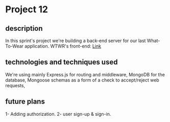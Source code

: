 # Project 12

## description

In this sprint's project we're building a back-end server for our last What-To-Wear application.
WTWR's front-end: [Link](https://blackthorn11.github.io/se_project_react)

## technologies and techniques used

We're using mainly Express.js for routing and middleware, MongoDB for the database, Mongoose schemas as a form of a check to accept/reject web requests,

## future plans

1- Adding authorization.
2- user sign-up & sign-in.
